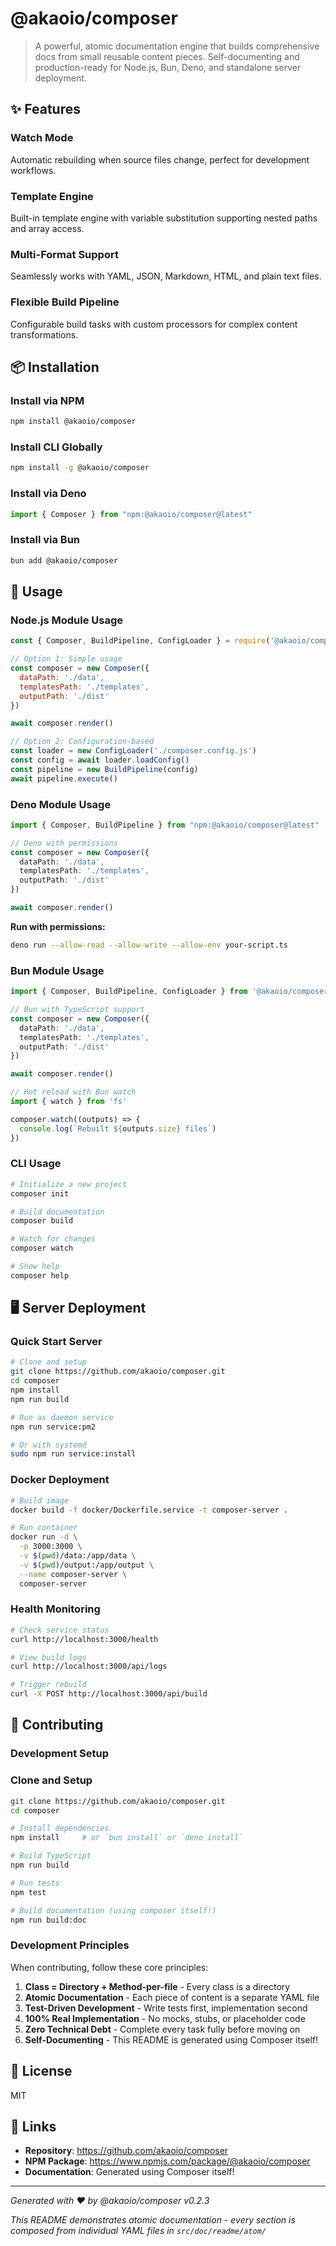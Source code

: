 # @akaoio/composer

> A powerful, atomic documentation engine that builds comprehensive docs from small reusable content pieces. Self-documenting and production-ready for Node.js, Bun, Deno, and standalone server deployment.

## ✨ Features


###  Watch Mode

Automatic rebuilding when source files change, perfect for development workflows.


###  Template Engine

Built-in template engine with variable substitution supporting nested paths and array access.


###  Multi-Format Support

Seamlessly works with YAML, JSON, Markdown, HTML, and plain text files.


###  Flexible Build Pipeline

Configurable build tasks with custom processors for complex content transformations.



## 📦 Installation


### Install via NPM

```bash
npm install @akaoio/composer
```



### Install CLI Globally

```bash
npm install -g @akaoio/composer
```



### Install via Deno

```typescript
import { Composer } from "npm:@akaoio/composer@latest"
```



### Install via Bun

```bash
bun add @akaoio/composer
```




## 🚀 Usage


### Node.js Module Usage

```javascript
const { Composer, BuildPipeline, ConfigLoader } = require('@akaoio/composer')

// Option 1: Simple usage
const composer = new Composer({
  dataPath: './data',
  templatesPath: './templates', 
  outputPath: './dist'
})

await composer.render()

// Option 2: Configuration-based
const loader = new ConfigLoader('./composer.config.js')
const config = await loader.loadConfig()
const pipeline = new BuildPipeline(config)
await pipeline.execute()
```



### Deno Module Usage

```typescript
import { Composer, BuildPipeline } from "npm:@akaoio/composer@latest"

// Deno with permissions
const composer = new Composer({
  dataPath: './data',
  templatesPath: './templates',
  outputPath: './dist'
})

await composer.render()
```

**Run with permissions:**
```bash
deno run --allow-read --allow-write --allow-env your-script.ts
```



### Bun Module Usage

```typescript
import { Composer, BuildPipeline, ConfigLoader } from '@akaoio/composer'

// Bun with TypeScript support
const composer = new Composer({
  dataPath: './data',
  templatesPath: './templates',
  outputPath: './dist'
})

await composer.render()

// Hot reload with Bun watch
import { watch } from 'fs'

composer.watch((outputs) => {
  console.log(`Rebuilt ${outputs.size} files`)
})
```



### CLI Usage

```bash
# Initialize a new project
composer init

# Build documentation
composer build

# Watch for changes
composer watch

# Show help
composer help
```




## 🖥️ Server Deployment

### Quick Start Server

```bash
# Clone and setup
git clone https://github.com/akaoio/composer.git
cd composer
npm install
npm run build

# Run as daemon service
npm run service:pm2

# Or with systemd
sudo npm run service:install
```

### Docker Deployment

```bash
# Build image
docker build -f docker/Dockerfile.service -t composer-server .

# Run container
docker run -d \
  -p 3000:3000 \
  -v $(pwd)/data:/app/data \
  -v $(pwd)/output:/app/output \
  --name composer-server \
  composer-server
```

### Health Monitoring

```bash
# Check service status
curl http://localhost:3000/health

# View build logs
curl http://localhost:3000/api/logs

# Trigger rebuild
curl -X POST http://localhost:3000/api/build
```


## 🤝 Contributing


### Development Setup

### Clone and Setup

```bash
git clone https://github.com/akaoio/composer.git
cd composer

# Install dependencies
npm install     # or `bun install` or `deno install`

# Build TypeScript
npm run build

# Run tests
npm test

# Build documentation (using composer itself!)
npm run build:doc
```



### Development Principles

When contributing, follow these core principles:

1. **Class = Directory + Method-per-file** - Every class is a directory
2. **Atomic Documentation** - Each piece of content is a separate YAML file
3. **Test-Driven Development** - Write tests first, implementation second
4. **100% Real Implementation** - No mocks, stubs, or placeholder code
5. **Zero Technical Debt** - Complete every task fully before moving on
6. **Self-Documenting** - This README is generated using Composer itself!




## 📄 License

MIT

## 🔗 Links

- **Repository**: https://github.com/akaoio/composer
- **NPM Package**: https://www.npmjs.com/package/@akaoio/composer
- **Documentation**: Generated using Composer itself!

---

*Generated with ❤️ by @akaoio/composer v0.2.3*

*This README demonstrates atomic documentation - every section is composed from individual YAML files in `src/doc/readme/atom/`*